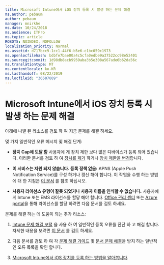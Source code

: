 ```yaml
---
title: Microsoft Intune에서 iOS 장치 등록 시 발생 하는 문제 해결
ms.author: pebaum
author: pebaum
manager: mnirkhe
ms.date: 10/24/2018
ms.audience: ITPro
ms.topic: article
ROBOTS: NOINDEX, NOFOLLOW
localization_priority: Normal
ms.assetid: d717bcc9-1cc1-44f6-b5e6-c1bc059c1973
ms.openlocfilehash: bdbfe7bae00a4c5cfa0edbe9a37522cc98e52401
ms.sourcegitcommit: 1d98db8acb9959aba3b5e308a567ade6b62da56c
ms.translationtype: MT
ms.contentlocale: ko-KR
ms.lasthandoff: 08/22/2019
ms.locfileid: "36507009"
---
```

# <a name="troubleshoot-issues-with-enrolling-ios-devices-in-microsoft-intune"></a>Microsoft Intune에서 iOS 장치 등록 시 발생 하는 문제 해결

아래에 나열 된 리소스를 검토 하 여 지금 문제를 해결 하세요. 
  
몇 가지 일반적인 오류 메시지 및 해결 단계:
  
- **장치 Cap에 도달 함** 사용자에 게 장치 제한 보다 많은 디바이스가 등록 되어 있습니다. 이러한 문서를 검토 하 여 [장치를 제거](https://docs.microsoft.com/intune/devices-wipe) 하거나 [장치 제한을 변경](https://docs.microsoft.com/intune/enrollment-restrictions-set#set-device-limit-restrictions)합니다.
    
- **이 서비스는 지원 되지 않습니다. 등록 정책 없음:** APNS (Apple Push Notification Service)를 구성 하거나 갱신 해야 합니다. 이 작업을 수행 하는 방법에 대 한 지침은 [이 문서](https://docs.microsoft.com/intune/apple-mdm-push-certificate-get) 를 참조 하십시오. 
    
- **사용자 라이선스 유형이 잘못 되었거나 사용자 이름을 인식할 수 없습니다.** 사용자에 게 Intune 또는 EMS 라이선스를 할당 해야 합니다. [Office 관리 센터](https://docs.microsoft.com/intune/licenses-assign) 또는 [Azure portal](https://docs.microsoft.com/azure/active-directory/license-users-groups)을 통해 라이선스를 할당 하려면 다음 문서를 검토 하세요.
    
문제를 해결 하는 데 도움이 되는 추가 리소스:
  
1. [Intune 문제 해결 포털](https://devicemanagement.microsoft.com/#blade/Microsoft_Intune_DeviceSettings/TroubleshootBlade) 을 사용 하 여 일반적인 등록 오류를 진단 하 고 해결 합니다. 자세한 내용을 보려면 [이 문서](https://docs.microsoft.com/intune/help-desk-operators) 를 검토 하세요. 
    
2. 다음 문서를 검토 하 여 각 [문제 해결 가이드](https://support.microsoft.com/help/4039809/troubleshooting-ios-device-enrollment-in-intune) 및 [문서 문제 해결](https://docs.microsoft.com/intune-classic/troubleshoot/troubleshoot-device-enrollment-in-intune)을 방지 하는 일반적인 오류 목록을 확인 합니다.
    
3. [Microsoft Intune에서 iOS 장치를 등록 하는 방법을 알아봅니다](https://docs.microsoft.com/intune/ios-enroll).
    

